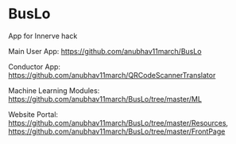 # BusLo
App for Innerve hack

Main User App: https://github.com/anubhav11march/BusLo

Conductor App: https://github.com/anubhav11march/QRCodeScannerTranslator

Machine Learning Modules: https://github.com/anubhav11march/BusLo/tree/master/ML

Website Portal: https://github.com/anubhav11march/BusLo/tree/master/Resources, https://github.com/anubhav11march/BusLo/tree/master/FrontPage
